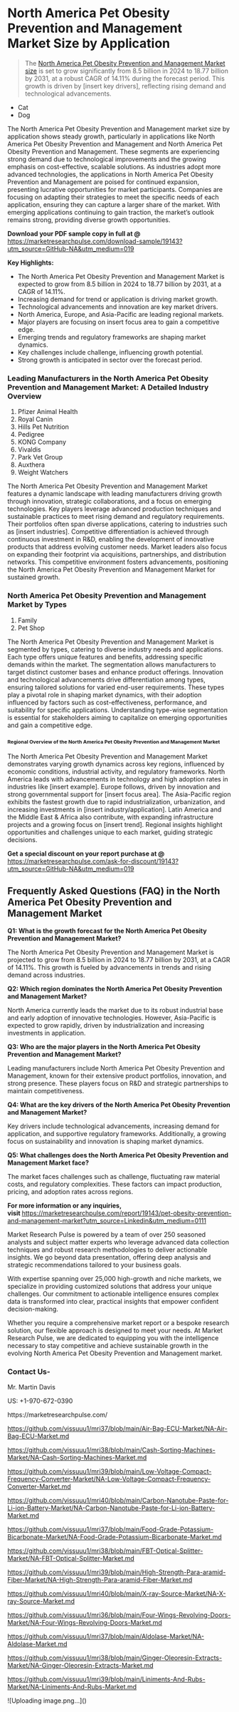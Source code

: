 <h1>North America Pet Obesity Prevention and Management Market&nbsp;Size by Application</h1><blockquote><p>The <a href="https://marketresearchpulse.com/download-sample/19143?utm_source=GitHub-NA&amp;utm_medium=019">North America Pet Obesity Prevention and Management Market size</a> is set to grow significantly from 8.5 billion in 2024 to 18.77 billion by 2031, at a robust CAGR of 14.11% during the forecast period. This growth is driven by [insert key drivers], reflecting rising demand and technological advancements.</p></blockquote><ul><li>Cat<li> Dog</li></ul><p>The North America Pet Obesity Prevention and Management market size by application shows steady growth, particularly in applications like North America Pet Obesity Prevention and Management and North America Pet Obesity Prevention and Management. These segments are experiencing strong demand due to technological improvements and the growing emphasis on cost-effective, scalable solutions. As industries adopt more advanced technologies, the applications in North America Pet Obesity Prevention and Management are poised for continued expansion, presenting lucrative opportunities for market participants. Companies are focusing on adapting their strategies to meet the specific needs of each application, ensuring they can capture a larger share of the market. With emerging applications continuing to gain traction, the market’s outlook remains strong, providing diverse growth opportunities.</p><p><strong>Download your PDF sample copy in full at @ </strong><a href="https://marketresearchpulse.com/download-sample/19143?utm_source=GitHub-NA&amp;utm_medium=019">https://marketresearchpulse.com/download-sample/19143?utm_source=GitHub-NA&amp;utm_medium=019</a></p><p><strong>Key Highlights: </strong></p><ul><li>The North America Pet Obesity Prevention and Management Market is expected to grow from 8.5 billion in 2024 to 18.77 billion by 2031, at a CAGR of 14.11%.</li><li>Increasing demand for trend or application is driving market growth.</li><li>Technological advancements and innovation are key market drivers.</li><li>North America, Europe, and Asia-Pacific are leading regional markets.</li><li>Major players are focusing on insert focus area to gain a competitive edge.</li><li>Emerging trends and regulatory frameworks are shaping market dynamics.</li><li>Key challenges include challenge, influencing growth potential.</li><li>Strong growth is anticipated in sector over the forecast period.</li></ul><h3>Leading Manufacturers in the North America Pet Obesity Prevention and Management Market: A Detailed Industry Overview</h3><ol><li>Pfizer Animal Health</li><li>Royal Canin</li><li>Hills Pet Nutrition</li><li>Pedigree</li><li>KONG Company</li><li>Vivaldis</li><li>Park Vet Group</li><li>Auxthera</li><li>Weight Watchers</li></ol><div class="flex max-w-full flex-col flex-grow"><div class="min-h-8 text-message flex w-full flex-col items-end gap-2 whitespace-normal break-words [.text-message+&amp;]:mt-5" dir="auto" data-message-author-role="assistant" data-message-id="fd8432e4-4910-450d-b182-61b7bfb0a01f" data-message-model-slug="gpt-4o"><div class="flex w-full flex-col gap-1 empty:hidden first:pt-[3px]"><div class="markdown prose w-full break-words dark:prose-invert light"><p>The North America Pet Obesity Prevention and Management Market features a dynamic landscape with leading manufacturers driving growth through innovation, strategic collaborations, and a focus on emerging technologies. Key players leverage advanced production techniques and sustainable practices to meet rising demand and regulatory requirements. Their portfolios often span diverse applications, catering to industries such as [insert industries]. Competitive differentiation is achieved through continuous investment in R&amp;D, enabling the development of innovative products that address evolving customer needs. Market leaders also focus on expanding their footprint via acquisitions, partnerships, and distribution networks. This competitive environment fosters advancements, positioning the North America Pet Obesity Prevention and Management Market for sustained growth.</p></div></div></div></div><h3>North America Pet Obesity Prevention and Management Market by Types</h3><ol><li>Family<li> Pet Shop</li></ol><div class="flex max-w-full flex-col flex-grow"><div class="min-h-8 text-message flex w-full flex-col items-end gap-2 whitespace-normal break-words [.text-message+&amp;]:mt-5" dir="auto" data-message-author-role="assistant" data-message-id="084470be-0bb7-4664-bddf-5156b4f41249" data-message-model-slug="gpt-4o-mini"><div class="flex w-full flex-col gap-1 empty:hidden first:pt-[3px]"><div class="markdown prose w-full break-words dark:prose-invert light"><p>The North America Pet Obesity Prevention and Management Market is segmented by types, catering to diverse industry needs and applications. Each type offers unique features and benefits, addressing specific demands within the market. The segmentation allows manufacturers to target distinct customer bases and enhance product offerings. Innovation and technological advancements drive differentiation among types, ensuring tailored solutions for varied end-user requirements. These types play a pivotal role in shaping market dynamics, with their adoption influenced by factors such as cost-effectiveness, performance, and suitability for specific applications. Understanding type-wise segmentation is essential for stakeholders aiming to capitalize on emerging opportunities and gain a competitive edge.</p></div></div></div></div><h3><span style="font-size: 11px;">Regional Overview of the North America Pet Obesity Prevention and Management Market</span></h3><div class="flex max-w-full flex-col flex-grow"><div class="min-h-8 text-message flex w-full flex-col items-end gap-2 whitespace-normal break-words [.text-message+&amp;]:mt-5" dir="auto" data-message-author-role="assistant" data-message-id="e9038762-ce64-4e30-91c9-9bd413514231" data-message-model-slug="gpt-4o-mini"><div class="flex w-full flex-col gap-1 empty:hidden first:pt-[3px]"><div class="markdown prose w-full break-words dark:prose-invert light"><p>The North America Pet Obesity Prevention and Management Market demonstrates varying growth dynamics across key regions, influenced by economic conditions, industrial activity, and regulatory frameworks. North America leads with advancements in technology and high adoption rates in industries like [insert example]. Europe follows, driven by innovation and strong governmental support for [insert focus area]. The Asia-Pacific region exhibits the fastest growth due to rapid industrialization, urbanization, and increasing investments in [insert industry/application]. Latin America and the Middle East &amp; Africa also contribute, with expanding infrastructure projects and a growing focus on [insert trend]. Regional insights highlight opportunities and challenges unique to each market, guiding strategic decisions.</p></div></div></div></div><p><strong>Get a special discount on your report purchase at @ </strong><a href="https://marketresearchpulse.com/ask-for-discount/19143?utm_source=GitHub-NA&amp;utm_medium=019">https://marketresearchpulse.com/ask-for-discount/19143?utm_source=GitHub-NA&amp;utm_medium=019</a></p><h2>Frequently Asked Questions (FAQ) in the North America Pet Obesity Prevention and Management Market</h2><p><strong>Q1: What is the growth forecast for the North America Pet Obesity Prevention and Management Market?</strong></p><p>The North America Pet Obesity Prevention and Management Market is projected to grow from 8.5 billion in 2024 to 18.77 billion by 2031, at a CAGR of 14.11%. This growth is fueled by advancements in trends and rising demand across industries.</p><p><strong>Q2: Which region dominates the North America Pet Obesity Prevention and Management Market?</strong></p><p>North America currently leads the market due to its robust industrial base and early adoption of innovative technologies. However, Asia-Pacific is expected to grow rapidly, driven by industrialization and increasing investments in application.</p><p><strong>Q3: Who are the major players in the North America Pet Obesity Prevention and Management Market?</strong></p><p>Leading manufacturers include North America Pet Obesity Prevention and Management, known for their extensive product portfolios, innovation, and strong presence. These players focus on R&amp;D and strategic partnerships to maintain competitiveness.</p><p><strong>Q4: What are the key drivers of the North America Pet Obesity Prevention and Management Market?</strong></p><p>Key drivers include technological advancements, increasing demand for application, and supportive regulatory frameworks. Additionally, a growing focus on sustainability and innovation is shaping market dynamics.</p><p><strong>Q5: What challenges does the North America Pet Obesity Prevention and Management Market face?</strong></p><p>The market faces challenges such as challenge, fluctuating raw material costs, and regulatory complexities. These factors can impact production, pricing, and adoption rates across regions.</p><p><strong>For more information or any inquiries, visit&nbsp;</strong><a href="https://marketresearchpulse.com/report/19143/pet-obesity-prevention-and-management-market?utm_source=Linkedin&utm_medium=0111">https://marketresearchpulse.com/report/19143/pet-obesity-prevention-and-management-market?utm_source=Linkedin&utm_medium=0111</a></p><p>Market Research Pulse is powered by a team of over 250 seasoned analysts and subject matter experts who leverage advanced data collection techniques and robust research methodologies to deliver actionable insights. We go beyond data presentation, offering deep analysis and strategic recommendations tailored to your business goals.</p><p>With expertise spanning over 25,000 high-growth and niche markets, we specialize in providing customized solutions that address your unique challenges. Our commitment to actionable intelligence ensures complex data is transformed into clear, practical insights that empower confident decision-making.</p><p>Whether you require a comprehensive market report or a bespoke research solution, our flexible approach is designed to meet your needs. At Market Research Pulse, we are dedicated to equipping you with the intelligence necessary to stay competitive and achieve sustainable growth in the evolving North America Pet Obesity Prevention and Management market.</p><h3><strong>Contact Us-</strong></h3><p>Mr. Martin Davis</p><p>US: +1-970-672-0390</p><p>https://marketresearchpulse.com/</p><p><a href="https://github.com/vissuuu1/mri37/blob/main/Air-Bag-ECU-Market/NA-Air-Bag-ECU-Market.md">https://github.com/vissuuu1/mri37/blob/main/Air-Bag-ECU-Market/NA-Air-Bag-ECU-Market.md</a></p><p><a href="https://github.com/vissuuu1/mri38/blob/main/Cash-Sorting-Machines-Market/NA-Cash-Sorting-Machines-Market.md">https://github.com/vissuuu1/mri38/blob/main/Cash-Sorting-Machines-Market/NA-Cash-Sorting-Machines-Market.md</a></p><p><a href="https://github.com/vissuuu1/mri39/blob/main/Low-Voltage-Compact-Frequency-Converter-Market/NA-Low-Voltage-Compact-Frequency-Converter-Market.md">https://github.com/vissuuu1/mri39/blob/main/Low-Voltage-Compact-Frequency-Converter-Market/NA-Low-Voltage-Compact-Frequency-Converter-Market.md</a></p><p><a href="https://github.com/vissuuu1/mri40/blob/main/Carbon-Nanotube-Paste-for-Li-ion-Battery-Market/NA-Carbon-Nanotube-Paste-for-Li-ion-Battery-Market.md">https://github.com/vissuuu1/mri40/blob/main/Carbon-Nanotube-Paste-for-Li-ion-Battery-Market/NA-Carbon-Nanotube-Paste-for-Li-ion-Battery-Market.md</a></p><p><a href="https://github.com/vissuuu1/mri37/blob/main/Food-Grade-Potassium-Bicarbonate-Market/NA-Food-Grade-Potassium-Bicarbonate-Market.md">https://github.com/vissuuu1/mri37/blob/main/Food-Grade-Potassium-Bicarbonate-Market/NA-Food-Grade-Potassium-Bicarbonate-Market.md</a></p><p><a href="https://github.com/vissuuu1/mri38/blob/main/FBT-Optical-Splitter-Market/NA-FBT-Optical-Splitter-Market.md">https://github.com/vissuuu1/mri38/blob/main/FBT-Optical-Splitter-Market/NA-FBT-Optical-Splitter-Market.md</a></p><p><a href="https://github.com/vissuuu1/mri39/blob/main/High-Strength-Para-aramid-Fiber-Market/NA-High-Strength-Para-aramid-Fiber-Market.md">https://github.com/vissuuu1/mri39/blob/main/High-Strength-Para-aramid-Fiber-Market/NA-High-Strength-Para-aramid-Fiber-Market.md</a></p><p><a href="https://github.com/vissuuu1/mri40/blob/main/X-ray-Source-Market/NA-X-ray-Source-Market.md">https://github.com/vissuuu1/mri40/blob/main/X-ray-Source-Market/NA-X-ray-Source-Market.md</a></p><p><a href="https://github.com/vissuuu1/mri36/blob/main/Four-Wings-Revolving-Doors-Market/NA-Four-Wings-Revolving-Doors-Market.md">https://github.com/vissuuu1/mri36/blob/main/Four-Wings-Revolving-Doors-Market/NA-Four-Wings-Revolving-Doors-Market.md</a></p><p><a href="https://github.com/vissuuu1/mri37/blob/main/Aldolase-Market/NA-Aldolase-Market.md">https://github.com/vissuuu1/mri37/blob/main/Aldolase-Market/NA-Aldolase-Market.md</a></p><p><a href="https://github.com/vissuuu1/mri38/blob/main/Ginger-Oleoresin-Extracts-Market/NA-Ginger-Oleoresin-Extracts-Market.md">https://github.com/vissuuu1/mri38/blob/main/Ginger-Oleoresin-Extracts-Market/NA-Ginger-Oleoresin-Extracts-Market.md</a></p><p><a href="https://github.com/vissuuu1/mri39/blob/main/Liniments-And-Rubs-Market/NA-Liniments-And-Rubs-Market.md">https://github.com/vissuuu1/mri39/blob/main/Liniments-And-Rubs-Market/NA-Liniments-And-Rubs-Market.md</a></p>
![Uploading image.png…]()
